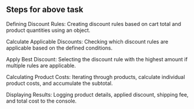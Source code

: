 ## Steps for above task 

Defining Discount Rules: Creating discount rules based on cart total and product quantities using an object.

Calculate Applicable Discounts: Checking which discount rules are applicable based on the defined conditions.

Apply Best Discount: Selecting the discount rule with the highest amount if multiple rules are applicable.

Calculating Product Costs: Iterating through products, calculate individual product costs, and accumulate the subtotal.

Displaying Results: Logging product details, applied discount, shipping fee, and total cost to the console.
